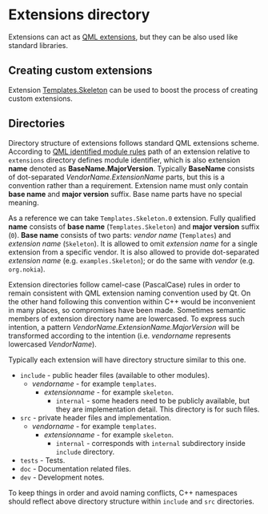# Extensions directory

Extensions can act as [QML extensions](http://doc.qt.io/qt-5/qtqml-index.html), but they can be also used like standard libraries.


## Creating custom extensions

Extension [Templates.Skeleton](Templates/Skeleton.0/) can be used to boost the
process of creating custom extensions.


## Directories

Directory structure of extensions follows standard QML extensions scheme.
According to [QML identified module rules][1] path of an extension relative
to `extensions` directory defines module identifier, which is also extension
__name__ denoted as __BaseName.MajorVersion__. Typically __BaseName__ consists
of dot-separated _VendorName.ExtensionName_ parts, but this is a convention
rather than a requirement. Extension name must only contain __base name__ and
__major version__ suffix. Base name parts have no special meaning.

As a reference we can take `Templates.Skeleton.0` extension. Fully qualified
__name__ consists of __base name__ (`Templates.Skeleton`) and __major version__
suffix (`0`). __Base name__ consists of two parts: _vendor name_ (`Templates`)
and _extension name_ (`Skeleton`). It is allowed to omit _extension name_ for a
single extension from a specific vendor. It is also allowed to provide
dot-separated _extension name_ (e.g. `examples.Skeleton`); or do the same with
_vendor_ (e.g. `org.nokia`).

Extension directories follow camel-case (PascalCase) rules in order to remain
consistent with QML extension naming convention used by Qt. On the other hand
following this convention within C++ would be inconvenient in many places, so
compromises have been made. Sometimes semantic members of extension directory
name are lowercased. To express such intention, a pattern
_VendorName.ExtensionName.MajorVersion_ will be transformed according to the
intention (i.e. _vendorname_ represents lowercased _VendorName_).

Typically each extension will have directory structure similar to this one.

- `include` - public header files (available to other modules).
    - _vendorname_ - for example `templates`.
        - _extensionname_ - for example `skeleton`.
            - `internal` - some headers need to be publicly available, but they
            are implementation detail. This directory is for such files.
- `src` - private header files and implementation.
    - _vendorname_ - for example `templates`.
        - _extensionname_ - for example `skeleton`.
            - `internal` - corresponds with `internal` subdirectory inside
            `include` directory.
- `tests` - Tests.
- `doc` - Documentation related files.
- `dev` - Development notes.

To keep things in order and avoid naming conflicts, C++ namespaces should
reflect above directory structure within `include` and `src` directories.

[1]: https://doc.qt.io/qt-5/qtqml-modules-identifiedmodules.html#semantics-of-identified-modules
